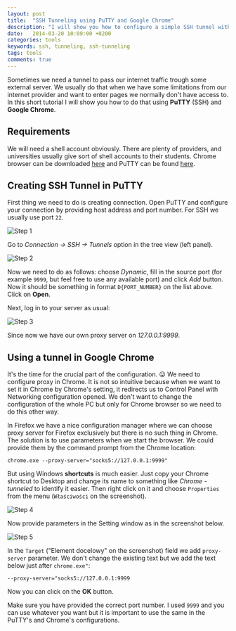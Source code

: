 ```yaml
---
layout: post
title:  "SSH Tunneling using PuTTY and Google Chrome"
description: "I will show you how to configure a simple SSH tunnel with PuTTY and Google Chrome"
date:   2014-03-20 10:09:00 +0200
categories: tools
keywords: ssh, tunneling, ssh-tunneling
tags: tools
comments: true
---
```


Sometimes we need a tunnel to pass our internet traffic trough some external server. We usually do that when we have some limitations from our internet provider and want to enter pages we normally don't have access to. In this short tutorial I will show you how to do that using **PuTTY** (SSH) and **Google Chrome**.

## Requirements

We will need a shell account obviously. There are plenty of providers, and universities usually give sort of shell accounts to their students. Chrome browser can be downloaded [here](https://www.google.com/chrome/) and PuTTY can be found [here](https://www.putty.org/).

## Creating SSH Tunnel in PuTTY

First thing we need to do is creating connection. Open PuTTY and configure your connection by providing host address and port number. For SSH we usually use port `22`.

![Step 1]({{site.url}}/assets/2014-03-20/tunnel-1.jpg)

Go to *Connection → SSH → Tunnels* option in the tree view (left panel).

![Step 2]({{site.url}}/assets/2014-03-20/tunnel-7.png)

Now we need to do as follows: choose *Dynamic*, fill in the source port (for example `9999`, but feel free to use any available port) and click *Add* button. Now it should be something in format `D{PORT_NUMBER}` on the list above. Click on **Open**.

Next, log in to your server as usual:

![Step 3]({{site.url}}/assets/2014-03-20/tunnel-8.png)

Since now we have our own proxy server on *127.0.0.1:9999*.

## Using a tunnel in Google Chrome

It's the time for the crucial part of the configuration. 😛 We need to configure proxy in Chrome. It is not so intuitive because when we want to set it in Chrome by Chrome's setting, it redirects us to Control Panel with Networking configuration opened. We don't want to change the configuration of the whole PC but only for Chrome browser so we need to do this other way.

In Firefox we have a nice configuration manager where we can choose proxy server for Firefox exclusively but there is no such thing in Chrome. The solution is to use parameters when we start the browser. We could provide them by the command prompt from the Chrome location:

```
chrome.exe --proxy-server="socks5://127.0.0.1:9999"
```

But using Windows **shortcuts** is much easier. Just copy your Chrome shortcut to Desktop and change its name to something like *Chrome - tunneled* to identify it easier. Then right click on it and choose `Properties` from the menu  (`Właściwości` on the screenshot).

![Step 4]({{site.url}}/assets/2014-03-20/tunnel-5.png)

Now provide parameters in the Setting window as in the screenshot below. 

![Step 5]({{site.url}}/assets/2014-03-20/tunnel-6.png)

In the `Target` ("Element docelowy" on the screenshot) field we add `proxy-server` parameter. We don't change the existing text but we add the text below just after `chrome.exe"`:

```
--proxy-server="socks5://127.0.0.1:9999
```

Now you can click on the **OK** button.

Make sure you have provided the correct port number. I used `9999` and you can use whatever you want but it is important to use the same in the PuTTY's and Chrome's configurations.

